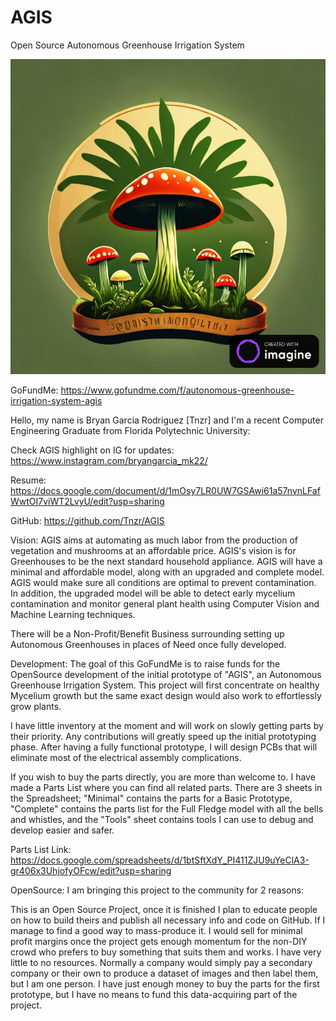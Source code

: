 # AGIS
Open Source Autonomous Greenhouse Irrigation System

![Autonomous Greenhouse Irrigation System](https://raw.githubusercontent.com/Tnzr/AGIS/main/AGIS.jpg)


GoFundMe: https://www.gofundme.com/f/autonomous-greenhouse-irrigation-system-agis

Hello, my name is Bryan Garcia Rodriguez [Tnzr] and I'm a recent Computer Engineering Graduate from Florida Polytechnic University:

Check AGIS highlight on IG for updates:
https://www.instagram.com/bryangarcia_mk22/

Resume: https://docs.google.com/document/d/1mOsy7LR0UW7GSAwi61a57nvnLFafWwtOI7viWT2LvyU/edit?usp=sharing

GitHub:
https://github.com/Tnzr/AGIS

Vision:
AGIS aims at automating as much labor from the production of vegetation and mushrooms at an affordable price. AGIS's vision is for Greenhouses to be the next standard household appliance. AGIS will have a minimal and affordable model, along with an upgraded and complete model. AGIS would make sure all conditions are optimal to prevent contamination. In addition, the upgraded model will be able to detect early mycelium contamination and monitor general plant health using Computer Vision and Machine Learning techniques.

There will be a Non-Profit/Benefit Business surrounding setting up Autonomous Greenhouses in places of Need once fully developed.


Development:
The goal of this GoFundMe is to raise funds for the OpenSource development of the initial prototype of "AGIS", an Autonomous Greenhouse Irrigation System. This project will first concentrate on healthy Mycelium growth but the same exact design would also work to effortlessly grow plants.

I have little inventory at the moment and will work on slowly getting parts by their priority. Any contributions will greatly speed up the initial prototyping phase. After having a fully functional prototype, I will design PCBs that will eliminate most of the electrical assembly complications.

If you wish to buy the parts directly, you are more than welcome to. I have made a Parts List where you can find all related parts. There are 3 sheets in the Spreadsheet; "Minimal" contains the parts for a Basic Prototype, "Complete" contains the parts list for the Full Fledge model with all the bells and whistles, and the "Tools" sheet contains tools I can use to debug and develop easier and safer.

Parts List Link: https://docs.google.com/spreadsheets/d/1btSftXdY_PI411ZJU9uYeClA3-gr406x3UhjofyOFcw/edit?usp=sharing


OpenSource:
I am bringing this project to the community for 2 reasons:

This is an Open Source Project, once it is finished I plan to educate people on how to build theirs and publish all necessary info and code on GitHub. If I manage to find a good way to mass-produce it. I would sell for minimal profit margins once the project gets enough momentum for the non-DIY crowd who prefers to buy something that suits them and works.
I have very little to no resources. Normally a company would simply pay a secondary company or their own to produce a dataset of images and then label them, but I am one person. I have just enough money to buy the parts for the first prototype, but I have no means to fund this data-acquiring part of the project.
